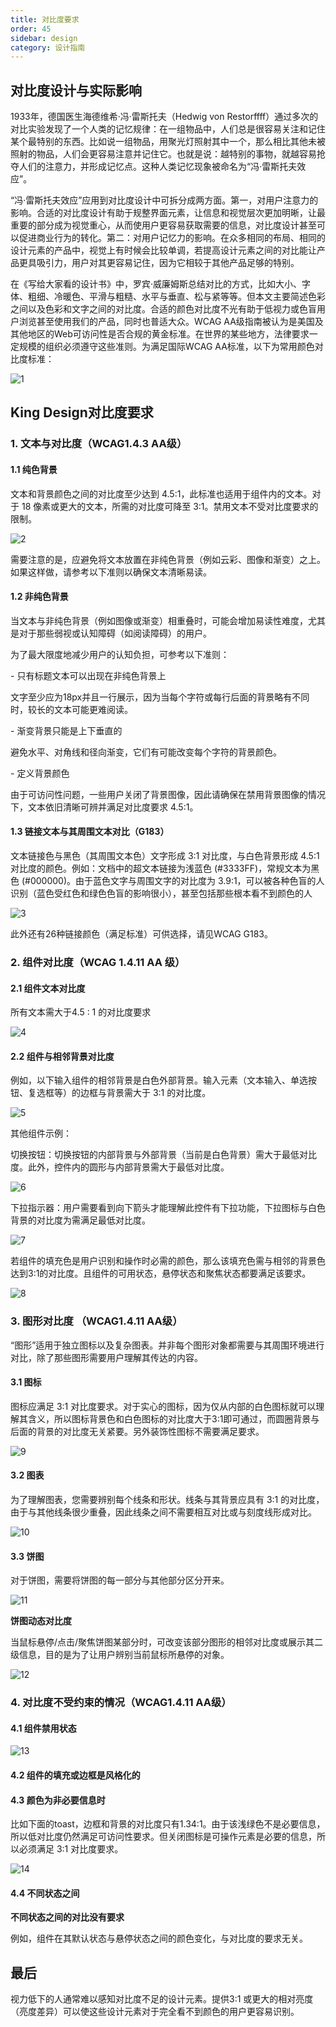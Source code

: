 ```yaml
---
title: 对⽐度要求
order: 45
sidebar: design
category: 设计指南
---
```





## 对⽐度设计与实际影响

1933年，德国医⽣海德维希·冯·雷斯托夫（Hedwig von Restorffff）通过多次的对⽐实验发现了⼀个⼈类的记忆规律：在⼀组物品中，⼈们总是很容易关注和记住某个最特别的东⻄。⽐如说⼀组物品，⽤聚光灯照射其中⼀个，那么相⽐其他未被照射的物品，⼈们会更容易注意并记住它。也就是说：越特别的事物，就越容易抢夺⼈们的注意⼒，并形成记忆点。这种⼈类记忆现象被命名为“冯·雷斯托夫效应”。



“冯·雷斯托夫效应”应⽤到对⽐度设计中可拆分成两⽅⾯。第⼀，对⽤户注意⼒的影响。合适的对⽐度设计有助于规整界⾯元素，让信息和视觉层次更加明晰，让最重要的部分成为视觉重⼼，从⽽使⽤户更容易获取需要的信息，对⽐度设计甚⾄可以促进商业⾏为的转化。第⼆：对⽤户记忆⼒的影响。在众多相同的布局、相同的设计元素的产品中，视觉上有时候会⽐较单调，若提⾼设计元素之间的对⽐能让产品更具吸引⼒，⽤户对其更容易记住，因为它相较于其他产品⾜够的特别。



在《写给⼤家看的设计书》中，罗宾·威廉姆斯总结对⽐的⽅式，⽐如⼤⼩、字体、粗细、冷暖⾊、平滑与粗糙、⽔平与垂直、松与紧等等。但本⽂主要简述⾊彩之间以及⾊彩和⽂字之间的对⽐度。合适的颜⾊对⽐度不光有助于低视⼒或⾊盲⽤户浏览甚⾄使⽤我们的产品，同时也普适⼤众。WCAG AA级指南被认为是美国及其他地区的Web可访问性是否合规的⻩⾦标准。在世界的某些地⽅，法律要求⼀定规模的组织必须遵守这些准则。为满⾜国际WCAG AA标准，以下为常⽤颜⾊对⽐度标准：



![1](/imgs/design/guide/5-1.jpg)



## King Design对⽐度要求

### 1. ⽂本与对⽐度（WCAG1.4.3 AA级）

#### 1.1 纯⾊背景

⽂本和背景颜⾊之间的对⽐度⾄少达到 4.5:1，此标准也适⽤于组件内的⽂本。对于 18 像素或更⼤的⽂本，所需的对⽐度可降⾄ 3:1。禁⽤⽂本不受对⽐度要求的限制。



![2](/imgs/design/guide/5-2.jpg)



需要注意的是，应避免将⽂本放置在⾮纯⾊背景（例如云彩、图像和渐变）之上。如果这样做，请参考以下准则以确保⽂本清晰易读。



#### 1.2 ⾮纯⾊背景

当⽂本与⾮纯⾊背景（例如图像或渐变）相重叠时，可能会增加易读性难度，尤其是对于那些弱视或认知障碍（如阅读障碍）的⽤户。

为了最⼤限度地减少⽤户的认知负担，可参考以下准则：

\- 只有标题⽂本可以出现在⾮纯⾊背景上

 ⽂字⾄少应为18px并且⼀⾏展示，因为当每个字符或每⾏后⾯的背景略有不同时，较⻓的⽂本可能更难阅读。



\- 渐变背景只能是上下垂直的

 避免⽔平、对⻆线和径向渐变，它们有可能改变每个字符的背景颜⾊。



\- 定义背景颜⾊

 由于可访问性问题，⼀些⽤户关闭了背景图像，因此请确保在禁⽤背景图像的情况下，⽂本依旧清晰可辨并满⾜对⽐度要求 4.5:1。



#### 1.3 链接⽂本与其周围⽂本对⽐（G183）

⽂本链接⾊与⿊⾊（其周围⽂本⾊）⽂字形成 3:1 对⽐度，与⽩⾊背景形成 4.5:1 对⽐度的颜⾊。例如：⽂档中的超⽂本链接为浅蓝⾊ (#3333FF)，常规⽂本为⿊⾊ (#000000)。由于蓝⾊⽂字与周围⽂字的对⽐度为 3.9:1，可以被各种⾊盲的⼈识别（蓝⾊受红⾊和绿⾊⾊盲的影响很⼩），甚⾄包括那些根本看不到颜⾊的⼈



![3](/imgs/design/guide/5-3.jpg)



此外还有26种链接颜⾊（满⾜标准）可供选择，请⻅WCAG G183。



### 2. 组件对⽐度（WCAG 1.4.11 AA 级）

#### 2.1 组件⽂本对⽐度

所有⽂本需⼤于4.5 : 1 的对⽐度要求



![4](/imgs/design/guide/5-4.jpg)



#### 2.2 组件与相邻背景对⽐度

例如，以下输⼊组件的相邻背景是⽩⾊外部背景。输⼊元素（⽂本输⼊、单选按钮、复选框等）的边框与背景需⼤于 3:1 的对⽐度。



![5](/imgs/design/guide/5-5.jpg)



其他组件示例：

切换按钮：切换按钮的内部背景与外部背景（当前是⽩⾊背景）需⼤于最低对⽐度。此外，控件内的圆形与内部背景需⼤于最低对⽐度。



![6](/imgs/design/guide/5-6.jpg)



下拉指示器：⽤户需要看到向下箭头才能理解此控件有下拉功能，下拉图标与⽩⾊背景的对⽐度为需满⾜最低对⽐度。



![7](/imgs/design/guide/5-7.jpg)



若组件的填充⾊是⽤户识别和操作时必需的颜⾊，那么该填充⾊需与相邻的背景⾊达到3:1的对⽐度。且组件的可⽤状态，悬停状态和聚焦状态都要满⾜该要求。



![8](/imgs/design/guide/5-8.jpg)



### 3. 图形对⽐度 （WCAG1.4.11 AA级）

“图形”适⽤于独⽴图标以及复杂图表。并⾮每个图形对象都需要与其周围环境进⾏对⽐，除了那些图形需要⽤户理解其传达的内容。



#### 3.1 图标

图标应满⾜ 3:1 对⽐度要求。对于实⼼的图标，因为仅从内部的⽩⾊图标就可以理解其含义，所以图标背景⾊和⽩⾊图标的对⽐度⼤于3:1即可通过，⽽圆圈背景与后⾯的背景的对⽐度⽆关紧要。另外装饰性图标不需要满⾜要求。



![9](/imgs/design/guide/5-9.jpg)



#### 3.2 图表

为了理解图表，您需要辨别每个线条和形状。线条与其背景应具有 3:1 的对⽐度，由于与其他线条很少重叠，因此线条之间不需要相互对⽐或与刻度线形成对⽐。



![10](/imgs/design/guide/5-10.jpg)



#### 3.3 饼图

对于饼图，需要将饼图的每⼀部分与其他部分区分开来。



![11](/imgs/design/guide/5-11.jpg)



**饼图动态对⽐度**

当⿏标悬停/点击/聚焦饼图某部分时，可改变该部分图形的相邻对⽐度或展示其⼆级信息，⽬的是为了让⽤户辨别当前⿏标所悬停的对象。



![12](/imgs/design/guide/5-12.jpg)



### 4. 对⽐度不受约束的情况（WCAG1.4.11 AA级）

#### 4.1 组件禁⽤状态



![13](/imgs/design/guide/5-13.jpg)



#### 4.2 组件的填充或边框是⻛格化的



#### 4.3 颜⾊为⾮必要信息时

⽐如下⾯的toast，边框和背景的对⽐度只有1.34:1。由于该浅绿⾊不是必要信息，所以低对⽐度仍然满⾜可访问性要求。但关闭图标是可操作元素是必要的信息，所以必须满⾜ 3:1 对⽐度要求。



![14](/imgs/design/guide/5-14.jpg)



#### 4.4 不同状态之间



**不同状态之间的对⽐没有要求**

例如，组件在其默认状态与悬停状态之间的颜⾊变化，与对⽐度的要求⽆关。



## 最后

视⼒低下的⼈通常难以感知对⽐度不⾜的设计元素。提供3:1 或更⼤的相对亮度（亮度差异）可以使这些设计元素对于完全看不到颜⾊的⽤户更容易识别。

